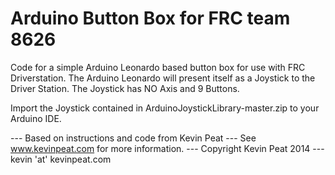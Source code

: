 Arduino Button Box for FRC team 8626
====================================

Code for a simple Arduino Leonardo based button box for use 
with FRC Driverstation.
The Arduino Leonardo will present itself as a Joystick to the Driver Station. The Joystick has NO Axis and 9 Buttons.

Import the Joystick contained in ArduinoJoystickLibrary-master.zip
to your Arduino IDE.

--- Based on instructions and code from Kevin Peat
--- See www.kevinpeat.com for more information.
--- Copyright Kevin Peat 2014
--- kevin 'at' kevinpeat.com

